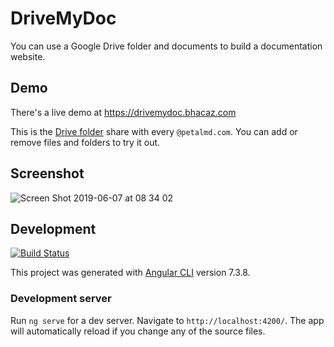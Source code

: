 # DriveMyDoc

You can use a Google Drive folder and documents to build a documentation
website.

## Demo

There's a live demo at https://drivemydoc.bhacaz.com

This is the [Drive folder](https://drive.google.com/drive/folders/1wcRsRBlHWsKesKmFdq-ouZzezRvaP5he?usp=sharing) share with every `@petalmd.com`. You can add or remove
files and folders to try it out.

## Screenshot

<img alt="Screen Shot 2019-06-07 at 08 34 02" src="https://user-images.githubusercontent.com/7858787/59104236-0dbc6800-88ff-11e9-8e2f-45babcce6447.png">


## Development

[![Build Status](https://travis-ci.org/Bhacaz/DriveMyDoc.svg?branch=master)](https://travis-ci.org/Bhacaz/DriveMyDoc)

This project was generated with [Angular CLI](https://github.com/angular/angular-cli) version 7.3.8.

### Development server

Run `ng serve` for a dev server. Navigate to `http://localhost:4200/`. The app will automatically reload if you change any of the source files.

